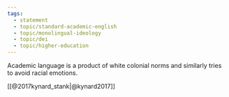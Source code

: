 ```yaml
---
tags: 
  - statement
  - topic/standard-academic-english
  - topic/monolingual-ideology
  - topic/dei
  - topic/higher-education
---
```


Academic language is a product of white colonial norms and similarly tries to avoid racial emotions.

[[@2017kynard_stank|@kynard2017]]